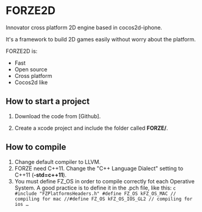 FORZE2D
=======
Innovator cross platform 2D engine based in cocos2d-iphone.

It's a framework to build 2D games easily without worry about the platform.

FORZE2D is:

* Fast
* Open source
* Cross platform
* Cocos2d like


How to start a project
-----------------------

1. Download the code from [Github].

2. Create a xcode project and include the folder called **FORZE/**.



How to compile
--------------
1. Change default compiler to LLVM.
2. FORZE need C++11. Change the "C++ Language Dialect" setting to C++11 (**-std=c++11**).
3. You must define FZ_OS in order to compile correctly fot each Operative System. A good practice is to define it in the .pch file, like this:
` c
#include "FZPlatformsHeaders.h"
#define FZ_OS kFZ_OS_MAC // compiling for mac
//#define FZ_OS kFZ_OS_IOS_GL2 // compiling for ios …
`





